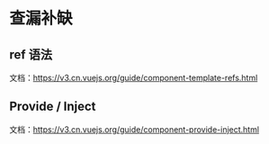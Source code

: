 # 查漏补缺

## ref 语法

文档：https://v3.cn.vuejs.org/guide/component-template-refs.html

## Provide / Inject

文档：https://v3.cn.vuejs.org/guide/component-provide-inject.html